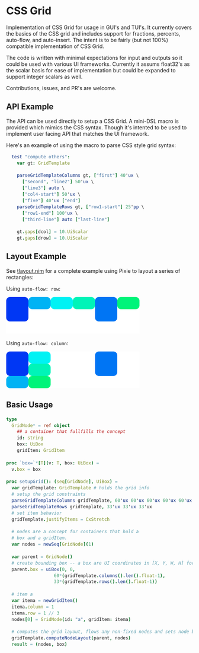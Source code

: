 # CSS Grid

Implementation of CSS Grid for usage in GUI's and TUI's. It currently covers the basics of the CSS grid and includes support for fractions, percents, auto-flow, and auto-insert. The intent is to be fairly (but not 100%) compatible implementation of CSS Grid. 

The code is written with minimal expectations for input and outputs so it could be used with various UI frameworks. Currently it assums float32's as the scalar basis for ease of implementation but could be expanded to support integer scalars as well. 

Contributions, issues, and PR's are welcome. 

## API Example

The API can be used directly to setup a CSS Grid. A mini-DSL macro is provided which mimics the CSS syntax. Though it's intented to be used to implement user facing API that matches the UI framework.  

Here's an example of using the macro to parse CSS style grid syntax:

```nim
  test "compute others":
    var gt: GridTemplate

    parseGridTemplateColumns gt, ["first"] 40'ux \
      ["second", "line2"] 50'ux \
      ["line3"] auto \
      ["col4-start"] 50'ux \
      ["five"] 40'ux ["end"]
    parseGridTemplateRows gt, ["row1-start"] 25'pp \
      ["row1-end"] 100'ux \
      ["third-line"] auto ["last-line"]

    gt.gaps[dcol] = 10.UiScalar
    gt.gaps[drow] = 10.UiScalar
```

## Layout Example 

See [tlayout.nim](tests/tlayout.nim) for a complete example using Pixie to layout a series of rectangles: 

Using `auto-flow: row`:

![Layout Row](tests/tlayout-grRow-expected.png)

Using `auto-flow: column`:

![Layout Row](tests/tlayout-grColumn-expected.png)

## Basic Usage

```nim
type
  GridNode* = ref object
    ## a container that fullfills the concept
    id: string
    box: UiBox
    gridItem: GridItem

proc `box=`*[T](v: T, box: UiBox) = 
  v.box = box

proc setupGrid(): (seq[GridNode], UiBox) =
  var gridTemplate: GridTemplate # holds the grid info
  # setup the grid constraints
  parseGridTemplateColumns gridTemplate, 60'ux 60'ux 60'ux 60'ux 60'ux 60'ux
  parseGridTemplateRows gridTemplate, 33'ux 33'ux 33'ux
  # set item behavior
  gridTemplate.justifyItems = CxStretch

  # nodes are a concept for containers that hold a
  # box and a gridItem.  
  var nodes = newSeq[GridNode](1)

  var parent = GridNode()
  # create bounding box -- a box are UI coordinates in [X, Y, W, H] format
  parent.box = uiBox(0, 0,
                  60*(gridTemplate.columns().len().float-1),
                  33*(gridTemplate.rows().len().float-1))

  # item a
  var itema = newGridItem()
  itema.column = 1
  itema.row = 1 // 3
  nodes[0] = GridNode(id: "a", gridItem: itema)

  # computes the grid layout, flows any non-fixed nodes and sets node box sizes
  gridTemplate.computeNodeLayout(parent, nodes)
  result = (nodes, box)

```


